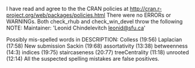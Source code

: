 I have read and agree to the the CRAN policies at http://cran.r-project.org/web/packages/policies.html
There were no ERRORs or WARNINGs.
Both check_rhub and check_win_devel throw the following NOTE:
  Maintainer: 'Leonid Chindelevitch <leonid@sfu.ca>'
  
  Possibly mis-spelled words in DESCRIPTION:
    Colless (19:56)
    Laplacian (17:58)
  New submission
    Sackin (19:68)
    assortativity (13:38)
    betweenness (14:3)
    indices (19:75)
    staircaseness (20:77)
    treeCentrality (11:18)
    unrooted (12:14)
All the suspected spelling mistakes are false positives.
